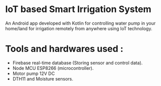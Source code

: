 # IoT based Smart Irrigation System  

An Android app developed with Kotlin for controlling water pump in your home/land for irrigation remotely from anywhere using IoT technology.

# Tools and hardwares used :
- Firebase real-time database (Storing sensor and control data).
- Node MCU ESP8266 (microcontroller).
- Motor pump 12V DC
- DTH11 and Moisture sensors.
